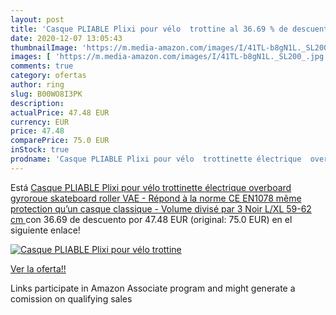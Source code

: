 ```yaml
---
layout: post
title: 'Casque PLIABLE Plixi pour vélo  trottine al 36.69 % de descuento'
date: 2020-12-07 13:05:43
thumbnailImage: 'https://m.media-amazon.com/images/I/41TL-b8gN1L._SL200_.jpg'
images: [ 'https://m.media-amazon.com/images/I/41TL-b8gN1L._SL200_.jpg' ]
comments: true
category: ofertas
author: ring
slug: B00WO8I3PK
description:
actualPrice: 47.48 EUR
currency: EUR
price: 47.48
comparePrice: 75.0 EUR
inStock: true
prodname: 'Casque PLIABLE Plixi pour vélo  trottinette électrique  overboard  gyroroue  skateboard  roller  VAE - Répond à la norme CE EN1078  même protection qu’un casque classique - Volume divisé par 3  Noir  L/XL  59-62 cm  '
---
```


Está [Casque PLIABLE Plixi pour vélo  trottinette électrique  overboard  gyroroue  skateboard  roller  VAE - Répond à la norme CE EN1078  même protection qu’un casque classique - Volume divisé par 3  Noir  L/XL  59-62 cm  ](https://www.amazon.fr/dp/B00WO8I3PK/?tag=tolees0d-21) con 36.69 de descuento por 47.48 EUR (original: 75.0 EUR) en el siguiente enlace!

[![Casque PLIABLE Plixi pour vélo  trottine](https://m.media-amazon.com/images/I/41TL-b8gN1L._SL200_.jpg)](https://www.amazon.fr/dp/B00WO8I3PK/?tag=tolees0d-21)

[Ver la oferta!!](https://www.amazon.fr/dp/B00WO8I3PK/?tag=tolees0d-21)

Links participate in Amazon Associate program and might generate a comission on qualifying sales


